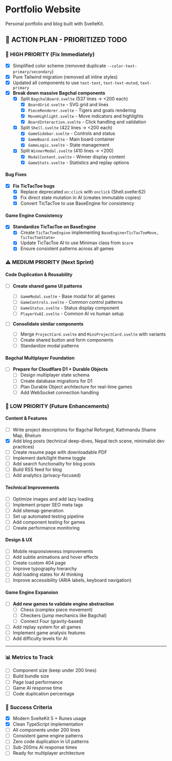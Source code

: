 # Portfolio Website

Personal portfolio and blog built with SvelteKit.

## 🎯 ACTION PLAN - PRIORITIZED TODO

### 🚨 **HIGH PRIORITY** (Fix Immediately)

- [x] Simplified color scheme (removed duplicate `--color-text-primary/secondary`)
- [x] Pure Tailwind migration (removed all inline styles)
- [x] Updated all components to use `text-text`, `text-text-muted`, `text-primary`
- [x] **Break down massive Bagchal components**
  - [x] Split `BagchalBoard.svelte` (537 lines → <200 each)
    - [x] `BoardGrid.svelte` - SVG grid and lines
    - [x] `PieceRenderer.svelte` - Tigers and goats rendering
    - [x] `MoveHighlight.svelte` - Move indicators and highlights
    - [x] `BoardInteraction.svelte` - Click handling and validation
  - [x] Split `Shell.svelte` (422 lines → <200 each)
    - [x] `GameSidebar.svelte` - Controls and status
    - [x] `GameBoard.svelte` - Main board container
    - [x] `GameLogic.svelte` - State management
  - [x] Split `WinnerModal.svelte` (410 lines → <200)
    - [x] `ModalContent.svelte` - Winner display content
    - [x] `GameStats.svelte` - Statistics and replay options

#### **Bug Fixes**

- [x] **Fix TicTacToe bugs**
  - [x] Replace deprecated `on:click` with `onclick` (Shell.svelte:62)
  - [x] Fix direct state mutation in AI (creates immutable copies)
  - [x] Convert TicTacToe to use BaseEngine for consistency

#### **Game Engine Consistency**

- [x] **Standardize TicTacToe on BaseEngine**
  - [x] Create `TicTacToeEngine` implementing `BaseEngine<TicTacToeMove, TicTacToeState>`
  - [x] Update TicTacToe AI to use Minimax class from `$core`
  - [x] Ensure consistent patterns across all games

### ⚠️ **MEDIUM PRIORITY** (Next Sprint)

#### **Code Duplication & Reusability**

- [ ] **Create shared game UI patterns**

  - [ ] `GameModal.svelte` - Base modal for all games
  - [ ] `GameControls.svelte` - Common control patterns
  - [ ] `GameStatus.svelte` - Status display component
  - [ ] `PlayerVsAI.svelte` - Common AI vs human setup

- [ ] **Consolidate similar components**
  - [ ] Merge `ProjectCard.svelte` and `MiniProjectCard.svelte` with variants
  - [ ] Create shared button and form components
  - [ ] Standardize modal patterns

#### **Bagchal Multiplayer Foundation**

- [ ] **Prepare for Cloudflare D1 + Durable Objects**
  - [ ] Design multiplayer state schema
  - [ ] Create database migrations for D1
  - [ ] Plan Durable Object architecture for real-time games
  - [ ] Add WebSocket connection handling

### 🔧 **LOW PRIORITY** (Future Enhancements)

#### **Content & Features**

- [ ] Write project descriptions for Bagchal Reforged, Kathmandu Shame Map, Bhetum
- [x] Add blog posts (technical deep-dives, Nepal tech scene, minimalist dev practices)
- [ ] Create resume page with downloadable PDF
- [ ] Implement dark/light theme toggle
- [ ] Add search functionality for blog posts
- [ ] Build RSS feed for blog
- [ ] Add analytics (privacy-focused)

#### **Technical Improvements**

- [ ] Optimize images and add lazy loading
- [ ] Implement proper SEO meta tags
- [ ] Add sitemap generation
- [ ] Set up automated testing pipeline
- [ ] Add component testing for games
- [ ] Create performance monitoring

#### **Design & UX**

- [ ] Mobile responsiveness improvements
- [ ] Add subtle animations and hover effects
- [ ] Create custom 404 page
- [ ] Improve typography hierarchy
- [ ] Add loading states for AI thinking
- [ ] Improve accessibility (ARIA labels, keyboard navigation)

#### **Game Engine Expansion**

- [ ] **Add new games to validate engine abstraction**
  - [ ] Chess (complex piece movement)
  - [ ] Checkers (jump mechanics like Bagchal)
  - [ ] Connect Four (gravity-based)
- [ ] Add replay system for all games
- [ ] Implement game analysis features
- [ ] Add difficulty levels for AI

---

### 📊 **Metrics to Track**

- [ ] Component size (keep under 200 lines)
- [ ] Build bundle size
- [ ] Page load performance
- [ ] Game AI response time
- [ ] Code duplication percentage

### 🎯 **Success Criteria**

- [x] Modern SvelteKit 5 + Runes usage
- [x] Clean TypeScript implementation
- [ ] All components under 200 lines
- [ ] Consistent game engine patterns
- [ ] Zero code duplication in UI patterns
- [ ] Sub-200ms AI response times
- [ ] Ready for multiplayer architecture
